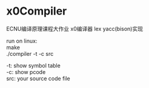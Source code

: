 # x0Compiler
ECNU编译原理课程大作业  x0编译器  lex yacc(bison)实现  
  
run on linux:  
make  
./compiler -t -c src


-t: 	show symbol table  
-c: 	show pcode  
src: 	your source code file  
